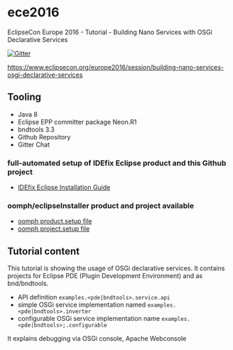 # ece2016
EclipseCon Europe 2016 - Tutorial - Building Nano Services with OSGi Declarative Services

[![Gitter](https://badges.gitter.im/peterkir/ece2016.svg)](https://gitter.im/peterkir/ece2016?utm_source=badge&utm_medium=badge&utm_campaign=pr-badge)

https://www.eclipsecon.org/europe2016/session/building-nano-services-osgi-declarative-services

## Tooling
- Java 8
- Eclipse EPP committer package Neon.R1
- bndtools 3.3
- Github Repository
- Gitter Chat

### full-automated setup of IDEfix Eclipse product and this Github project 
- [IDEfix Eclipse Installation Guide](https://peterkir.github.io/idefix/bootstrap/conference/ece2016/)

### oomph/eclipseInstaller product and project available
- [oomph product.setup file](http://peterkir.github.io/oomph/public/ece2016/product-osgi.idefix.oxygen-ece2016.setup)
- [oomph project.setup file](http://peterkir.github.io/oomph/public/ece2016/project-ece2016.setup)


## Tutorial content
This tutorial is showing the usage of OSGi declarative services.
It contains projects for Eclipse PDE (Plugin Development Environment) and as bnd/bndtools.

- API definition <code>examples.&lt;pde|bndtools&gt;.service.api</code>
- simple OSGi service implementation named <code>examples.&lt;pde|bndtools&gt;.inverter</code>
- configurable OSGi service implementation name <code>examples.<pde|bndtools>;.configurable</code>

It explains debugging via OSGi console, Apache Webconsole
